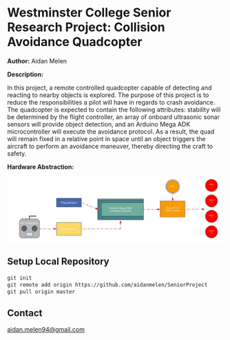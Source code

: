 # Westminster College Senior Research Project: Collision Avoidance Quadcopter

**Author:** Aidan Melen

**Description:**

In this project, a remote controlled quadcopter capable of detecting and reacting to nearby objects is explored. The purpose of this project is to reduce the responsibilities a pilot will have in regards to crash avoidance. The quadcopter is expected to contain the following attributes: stability will be determined by the flight controller, an array of onboard ultrasonic sonar sensors will provide object detection, and an Arduino Mega ADK microcontroller will execute the avoidance protocol. As a result, the quad will remain fixed in a relative point in space until an object triggers the aircraft to perform an avoidance maneuver, thereby directing the craft to safety.

**Hardware Abstraction:**

![alt text](https://github.com/aidanmelen/SeniorProject/blob/master/resources/Quadcopter%20Abstract%20Sytem.jpg "Figure 1")

## Setup Local Repository
```
git init
git remote add origin https://github.com/aidanmelen/SeniorProject
git pull origin master
```

## Contact

aidan.melen94@gmail.com

